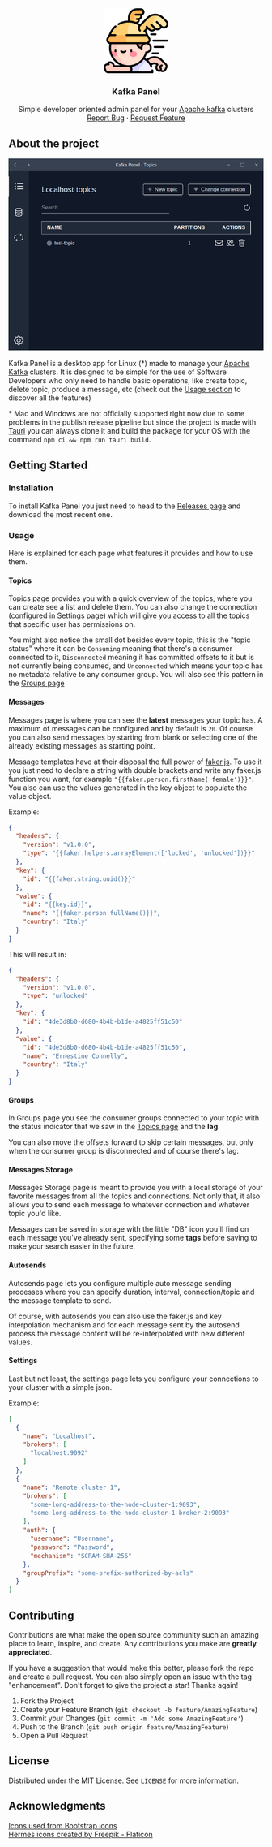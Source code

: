 <div align="center">
  <img src="app-icon.png" width="128px">
  <h3>Kafka Panel</h3>
  <p>
    Simple developer oriented admin panel for your <a href="https://kafka.apache.org">Apache kafka</a> clusters
    <br />
    <a href="https://github.com/ianFar96/kafka_panel/issues">Report Bug</a>
    ·
    <a href="https://github.com/ianFar96/kafka_panel/issues">Request Feature</a>
  </p>
</div>

## About the project

![Kafka Panel screenshot](src/assets/screenshots/topics-page.png)

Kafka Panel is a desktop app for Linux (*) made to manage your [Apache Kafka](https://kafka.apache.org) clusters. It is designed to be simple for the use of Software Developers who only need to handle basic operations, like create topic, delete topic, produce a message, etc (check out the [Usage section](#usage) to discover all the features)

\* Mac and Windows are not officially supported right now due to some problems in the publish release pipeline but since the project is made with [Tauri](https://tauri.app/) you can always clone it and build the package for your OS with the command `npm ci && npm run tauri build`.

## Getting Started

### Installation

To install Kafka Panel you just need to head to the [Releases page](https://github.com/ianFar96/kafka_panel/releases) and download the most recent one.

### Usage

Here is explained for each page what features it provides and how to use them.

#### Topics

Topics page provides you with a quick overview of the topics, where you can create see a list and delete them. You can also change the connection (configured in Settings page) which will give you access to all the topics that specific user has permissions on.

You might also notice the small dot besides every topic, this is the "topic status" where it can be `Consuming` meaning that there's a consumer connected to it, `Disconnected` meaning it has committed offsets to it but is not currently being consumed, and `Unconnected` which means your topic has no metadata relative to any consumer group. You will also see this pattern in the [Groups page](#groups)

#### Messages

Messages page is where you can see the **latest** messages your topic has. A maximum of messages can be configured and by default is `20`. Of course you can also send messages by starting from blank or selecting one of the already existing messages as starting point.

Message templates have at their disposal the full power of [faker.js](https://fakerjs.dev/). To use it you just need to declare a string with double brackets and write any faker.js function you want, for example `"{{faker.person.firstName('female')}}"`. You also can use the values generated in the key object to populate the value object.

Example:

```json
{
  "headers": {
    "version": "v1.0.0",
    "type": "{{faker.helpers.arrayElement(['locked', 'unlocked'])}}"
  },
  "key": {
    "id": "{{faker.string.uuid()}}"
  },
  "value": {
    "id": "{{key.id}}",
    "name": "{{faker.person.fullName()}}",
    "country": "Italy"
  }
}
```

This will result in:

```json
{
  "headers": {
    "version": "v1.0.0",
    "type": "unlocked"
  },
  "key": {
    "id": "4de3d8b0-d680-4b4b-b1de-a4825ff51c50"
  },
  "value": {
    "id": "4de3d8b0-d680-4b4b-b1de-a4825ff51c50",
    "name": "Ernestine Connelly",
    "country": "Italy"
  }
}
```

#### Groups

In Groups page you see the consumer groups connected to your topic with the status indicator that we saw in the [Topics page](#topics) and the **lag**.

You can also move the offsets forward to skip certain messages, but only when the consumer group is disconnected and of course there's lag.

#### Messages Storage

Messages Storage page is meant to provide you with a local storage of your favorite messages from all the topics and connections. Not only that, it also allows you to send each message to whatever connection and whatever topic you'd like.

Messages can be saved in storage with the little "DB" icon you'll find on each message you've already sent, specifying some **tags** before saving to make your search easier in the future.

#### Autosends

Autosends page lets you configure multiple auto message sending processes where you can specify duration, interval, connection/topic and the message template to send.

Of course, with autosends you can also use the faker.js and key interpolation mechanism and for each message sent by the autosend process the message content will be re-interpolated with new different values.

#### Settings

Last but not least, the settings page lets you configure your connections to your cluster with a simple json.

Example:

```json
[
  {
    "name": "Localhost",
    "brokers": [
      "localhost:9092"
    ]
  },
  {
    "name": "Remote cluster 1",
    "brokers": [
      "some-long-address-to-the-node-cluster-1:9093",
      "some-long-address-to-the-node-cluster-1-broker-2:9093"
    ],
    "auth": {
      "username": "Username",
      "password": "Password",
      "mechanism": "SCRAM-SHA-256"
    },
    "groupPrefix": "some-prefix-authorized-by-acls"
  }
]
```

## Contributing

Contributions are what make the open source community such an amazing place to learn, inspire, and create. Any contributions you make are **greatly appreciated**.

If you have a suggestion that would make this better, please fork the repo and create a pull request. You can also simply open an issue with the tag "enhancement".
Don't forget to give the project a star! Thanks again!

1. Fork the Project
2. Create your Feature Branch (`git checkout -b feature/AmazingFeature`)
3. Commit your Changes (`git commit -m 'Add some AmazingFeature'`)
4. Push to the Branch (`git push origin feature/AmazingFeature`)
5. Open a Pull Request

## License

Distributed under the MIT License. See `LICENSE` for more information.

## Acknowledgments

<a href="https://icons.getbootstrap.com/" title="bootstrap icons">Icons used from Bootstrap icons</a>
<br />
<a href="https://www.flaticon.com/free-icons/hermes" title="hermes icons">Hermes icons created by Freepik - Flaticon</a>

